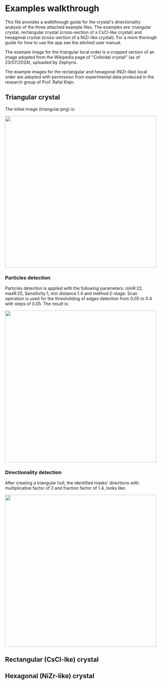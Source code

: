 # Examples walkthrough

This file provides a walkthrough guide for the crystal's directionality analysis of the three attached example files. The examples are: triangular crystal, rectangular crystal (cross-section of a CsCl-like crystal) and hexagonal crystal (cross-section of a NiZr-like crystal). For a more thorough guide for how to use the app see the attched user manual.

The example image for the triangular local order is a cropped version of an image adopted from the Wikipedia page of "Colloidal crystal" (as of 23/07/2024), uploaded by Zephyris.

The example images for the rectangular and hexagonal (NiZr-like) local order are adopted with permission from experimental data produced in the research group of Prof. Rafal Klajn.

## Triangular crystal

The initial image (triangular.png) is:

<img src="https://github.com/SnirMeiri/crystalDirections/blob/main/Examples/triangular.png" width="500">

### Particles detection

Particles detection is applied with the following parameters: minR:22, maxR:25, Sensitivity:1, min distance:1.4 and  method:2-stage. Scan operation is used for the thresholding of edges detection from 0.05 to 0.4 with steps of 0.05. The result is:

<img src="https://github.com/SnirMeiri/crystalDirections/blob/main/Examples/examples%20results/triangular_particles.png" width="500">

### Directionality detection
After creating a triangular hull, the identified masks' directions with multiplicative factor of 3 and fraction factor of 1.4, looks like:

<img src="" width="500">

## Rectangular (CsCl-lke) crystal

## Hexagonal (NiZr-like) crystal
